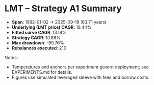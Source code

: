 # LMT – Strategy A1 Summary

- **Span**: 1962-01-02 → 2025-09-19 (63.71 years)
- **Underlying (LMT price) CAGR**: 10.44%
- **Fitted curve CAGR**: 13.18%
- **Strategy CAGR**: 10.86%
- **Max drawdown**: -99.76%
- **Rebalances executed**: 210

Notes:

- Temperatures and anchors per experiment govern deployment; see EXPERIMENTS.md for details.
- Figures use simulated leveraged sleeve with fees and borrow costs.
